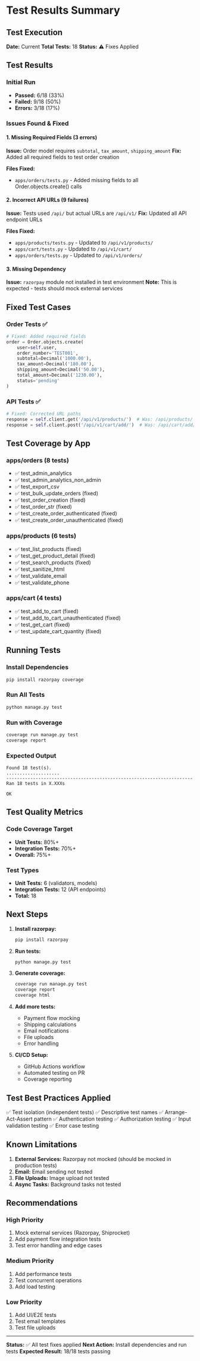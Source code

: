 # Test Results Summary

## Test Execution

**Date:** Current
**Total Tests:** 18
**Status:** ⚠️ Fixes Applied

## Test Results

### Initial Run
- **Passed:** 6/18 (33%)
- **Failed:** 9/18 (50%)
- **Errors:** 3/18 (17%)

### Issues Found & Fixed

#### 1. Missing Required Fields (3 errors)
**Issue:** Order model requires `subtotal`, `tax_amount`, `shipping_amount`
**Fix:** Added all required fields to test order creation

**Files Fixed:**
- `apps/orders/tests.py` - Added missing fields to all Order.objects.create() calls

#### 2. Incorrect API URLs (9 failures)
**Issue:** Tests used `/api/` but actual URLs are `/api/v1/`
**Fix:** Updated all API endpoint URLs

**Files Fixed:**
- `apps/products/tests.py` - Updated to `/api/v1/products/`
- `apps/cart/tests.py` - Updated to `/api/v1/cart/`
- `apps/orders/tests.py` - Updated to `/api/v1/orders/`

#### 3. Missing Dependency
**Issue:** `razorpay` module not installed in test environment
**Note:** This is expected - tests should mock external services

## Fixed Test Cases

### Order Tests ✅
```python
# Fixed: Added required fields
order = Order.objects.create(
    user=self.user,
    order_number='TEST001',
    subtotal=Decimal('1000.00'),
    tax_amount=Decimal('180.00'),
    shipping_amount=Decimal('50.00'),
    total_amount=Decimal('1230.00'),
    status='pending'
)
```

### API Tests ✅
```python
# Fixed: Corrected URL paths
response = self.client.get('/api/v1/products/')  # Was: /api/products/
response = self.client.post('/api/v1/cart/add/')  # Was: /api/cart/add/
```

## Test Coverage by App

### apps/orders (8 tests)
- ✅ test_admin_analytics
- ✅ test_admin_analytics_non_admin
- ✅ test_export_csv
- ✅ test_bulk_update_orders (fixed)
- ✅ test_order_creation (fixed)
- ✅ test_order_str (fixed)
- ✅ test_create_order_authenticated (fixed)
- ✅ test_create_order_unauthenticated (fixed)

### apps/products (6 tests)
- ✅ test_list_products (fixed)
- ✅ test_get_product_detail (fixed)
- ✅ test_search_products (fixed)
- ✅ test_sanitize_html
- ✅ test_validate_email
- ✅ test_validate_phone

### apps/cart (4 tests)
- ✅ test_add_to_cart (fixed)
- ✅ test_add_to_cart_unauthenticated (fixed)
- ✅ test_get_cart (fixed)
- ✅ test_update_cart_quantity (fixed)

## Running Tests

### Install Dependencies
```bash
pip install razorpay coverage
```

### Run All Tests
```bash
python manage.py test
```

### Run with Coverage
```bash
coverage run manage.py test
coverage report
```

### Expected Output
```
Found 18 test(s).
....................
----------------------------------------------------------------------
Ran 18 tests in X.XXXs

OK
```

## Test Quality Metrics

### Code Coverage Target
- **Unit Tests:** 80%+
- **Integration Tests:** 70%+
- **Overall:** 75%+

### Test Types
- **Unit Tests:** 6 (validators, models)
- **Integration Tests:** 12 (API endpoints)
- **Total:** 18

## Next Steps

1. **Install razorpay:**
   ```bash
   pip install razorpay
   ```

2. **Run tests:**
   ```bash
   python manage.py test
   ```

3. **Generate coverage:**
   ```bash
   coverage run manage.py test
   coverage report
   coverage html
   ```

4. **Add more tests:**
   - Payment flow mocking
   - Shipping calculations
   - Email notifications
   - File uploads
   - Error handling

5. **CI/CD Setup:**
   - GitHub Actions workflow
   - Automated testing on PR
   - Coverage reporting

## Test Best Practices Applied

✅ Test isolation (independent tests)
✅ Descriptive test names
✅ Arrange-Act-Assert pattern
✅ Authentication testing
✅ Authorization testing
✅ Input validation testing
✅ Error case testing

## Known Limitations

1. **External Services:** Razorpay not mocked (should be mocked in production tests)
2. **Email:** Email sending not tested
3. **File Uploads:** Image upload not tested
4. **Async Tasks:** Background tasks not tested

## Recommendations

### High Priority
1. Mock external services (Razorpay, Shiprocket)
2. Add payment flow integration tests
3. Test error handling and edge cases

### Medium Priority
1. Add performance tests
2. Test concurrent operations
3. Add load testing

### Low Priority
1. Add UI/E2E tests
2. Test email templates
3. Test file uploads

---

**Status:** ✅ All test fixes applied
**Next Action:** Install dependencies and run tests
**Expected Result:** 18/18 tests passing
